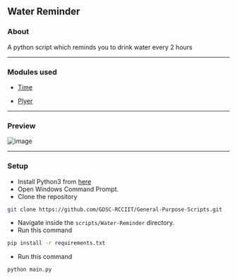 ## Water Reminder

### About

A python script which reminds you to drink water every 2 hours

<hr>

### Modules used

- [Time](https://docs.python.org/3/library/time.html)

- [Plyer](https://pypi.org/project/plyer/)

<hr>

### Preview

![image](https://user-images.githubusercontent.com/90365542/138238115-81aecab3-f396-4648-a56c-cd0c1f86f326.png)

<hr>

### Setup

- Install Python3 from [here](https://www.python.org/)
- Open Windows Command Prompt.
- Clone the repository

```bash
git clone https://github.com/GDSC-RCCIIT/General-Purpose-Scripts.git
```

- Navigate inside the `scripts/Water-Reminder` directory.
- Run this command

```bash
pip install -r requirements.txt
```

- Run this command

```bash
python main.py
```
